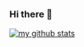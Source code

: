 ### Hi there 👋

[![my github stats](https://github-readme-stats.vercel.app/api?username=eggfly&show_icons=true&theme=shades-of-purple)](https://github.com/anuraghazra/github-readme-stats)

<!--
**eggfly/eggfly** is a ✨ _special_ ✨ repository because its `README.md` (this file) appears on your GitHub profile.

Here are some ideas to get you started:

- 🔭 I’m currently working on ...
- 🌱 I’m currently learning ...
- 👯 I’m looking to collaborate on ...
- 🤔 I’m looking for help with ...
- 💬 Ask me about ...
- 📫 How to reach me: ...
- 😄 Pronouns: ...
- ⚡ Fun fact: ...
-->
